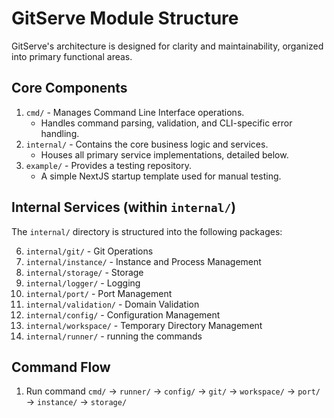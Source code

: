# GitServe Module Structure

GitServe's architecture is designed for clarity and maintainability, organized into primary functional areas.

## Core Components

1.  `cmd/` - Manages Command Line Interface operations.
    - Handles command parsing, validation, and CLI-specific error handling.
2.  `internal/` - Contains the core business logic and services.
    - Houses all primary service implementations, detailed below.
3.  `example/` - Provides a testing repository.
    - A simple NextJS startup template used for manual testing.

## Internal Services (within `internal/`)

The `internal/` directory is structured into the following packages:

6.  `internal/git/` - Git Operations
7.  `internal/instance/` - Instance and Process Management
8.  `internal/storage/` - Storage
9.  `internal/logger/` - Logging
10. `internal/port/` - Port Management
11. `internal/validation/` - Domain Validation
12. `internal/config/` - Configuration Management
13. `internal/workspace/` - Temporary Directory Management
14. `internal/runner/` - running the commands

## Command Flow

1. Run command
   `cmd/` → `runner/` → `config/` → `git/` → `workspace/` → `port/` → `instance/` → `storage/`
